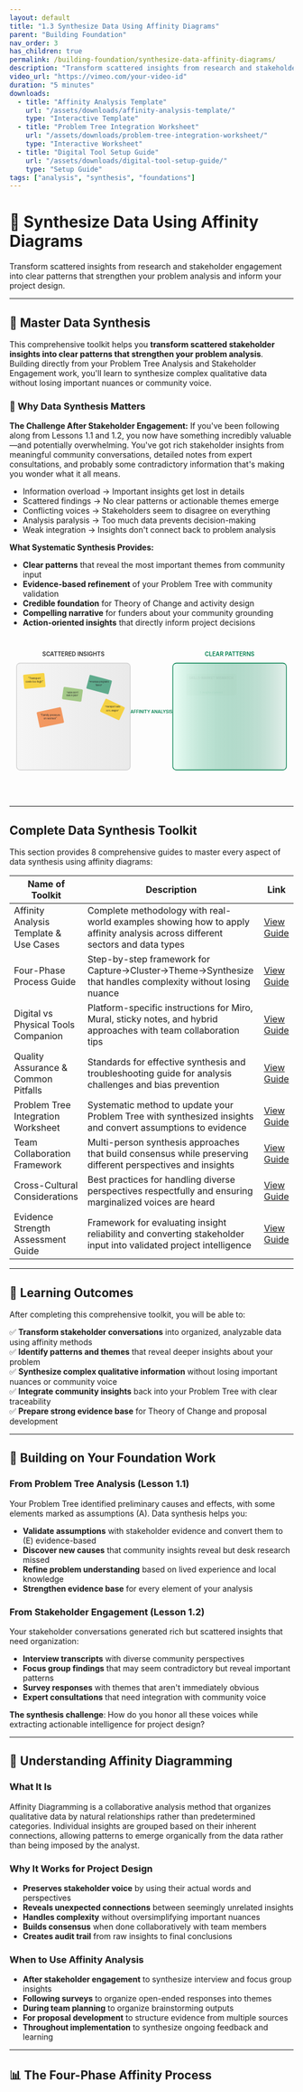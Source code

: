 ```yaml
---
layout: default
title: "1.3 Synthesize Data Using Affinity Diagrams"
parent: "Building Foundation"
nav_order: 3
has_children: true
permalink: /building-foundation/synthesize-data-affinity-diagrams/
description: "Transform scattered insights from research and stakeholder engagement into clear, actionable categories for project design"
video_url: "https://vimeo.com/your-video-id"
duration: "5 minutes"
downloads:
  - title: "Affinity Analysis Template"
    url: "/assets/downloads/affinity-analysis-template/"
    type: "Interactive Template"
  - title: "Problem Tree Integration Worksheet"
    url: "/assets/downloads/problem-tree-integration-worksheet/"
    type: "Interactive Worksheet"
  - title: "Digital Tool Setup Guide"
    url: "/assets/downloads/digital-tool-setup-guide/"
    type: "Setup Guide"
tags: ["analysis", "synthesis", "foundations"]
---
```


# 🧩 Synthesize Data Using Affinity Diagrams

Transform scattered insights from research and stakeholder engagement into clear patterns that strengthen your problem analysis and inform your project design.

---

## 🎯 Master Data Synthesis

This comprehensive toolkit helps you **transform scattered stakeholder insights into clear patterns that strengthen your problem analysis**. Building directly from your Problem Tree Analysis and Stakeholder Engagement work, you'll learn to synthesize complex qualitative data without losing important nuances or community voice.

### 🌟 Why Data Synthesis Matters

**The Challenge After Stakeholder Engagement:**
If you've been following along from Lessons 1.1 and 1.2, you now have something incredibly valuable—and potentially overwhelming. You've got rich stakeholder insights from meaningful community conversations, detailed notes from expert consultations, and probably some contradictory information that's making you wonder what it all means.

- Information overload → Important insights get lost in details
- Scattered findings → No clear patterns or actionable themes emerge
- Conflicting voices → Stakeholders seem to disagree on everything
- Analysis paralysis → Too much data prevents decision-making
- Weak integration → Insights don't connect back to problem analysis

**What Systematic Synthesis Provides:**

- **Clear patterns** that reveal the most important themes from community input
- **Evidence-based refinement** of your Problem Tree with community validation
- **Credible foundation** for Theory of Change and activity design
- **Compelling narrative** for funders about your community grounding
- **Action-oriented insights** that directly inform project decisions

<div style="max-width: 100%; margin: 2rem auto;">
<svg viewBox="0 0 800 400" xmlns="http://www.w3.org/2000/svg" style="width: 100%; height: auto;">
  <defs>
    <linearGradient id="scatteredGrad" x1="0%" y1="0%" x2="100%" y2="0%">
      <stop offset="0%" style="stop-color:#f6f6f6;stop-opacity:1" />
      <stop offset="100%" style="stop-color:#e5e5e5;stop-opacity:0.8" />
    </linearGradient>
    <linearGradient id="organizedGrad" x1="0%" y1="0%" x2="100%" y2="0%">
      <stop offset="0%" style="stop-color:#ecfff7;stop-opacity:1" />
      <stop offset="100%" style="stop-color:#007f4e;stop-opacity:0.1" />
    </linearGradient>
    <filter id="glow">
      <feGaussianBlur stdDeviation="2" result="coloredBlur"/>
      <feMerge> 
        <feMergeNode in="coloredBlur"/>
        <feMergeNode in="SourceGraphic"/>
      </feMerge>
    </filter>
  </defs>
  
  <style>
    @keyframes fadeInLeft {
      from { opacity: 0; transform: translateX(-20px); }
      to { opacity: 1; transform: translateX(0); }
    }
    @keyframes fadeInRight {
      from { opacity: 0; transform: translateX(20px); }
      to { opacity: 1; transform: translateX(0); }
    }
    @keyframes scatterFloat {
      0%, 100% { transform: translateY(0) rotate(0deg); }
      50% { transform: translateY(-5px) rotate(2deg); }
    }
    @keyframes pulseArrow {
      0%, 100% { opacity: 0.8; }
      50% { opacity: 1; }
    }
    .scattered-note {
      animation: scatterFloat 3s ease-in-out infinite;
      animation-delay: calc(var(--i) * 0.2s);
    }
    .organized-cluster {
      animation: fadeInRight 1s ease-out forwards;
      animation-delay: calc(var(--j) * 0.3s);
      opacity: 0;
    }
    .transform-arrow {
      animation: pulseArrow 2s ease-in-out infinite;
    }
  </style>
  
  <!-- Scattered Side -->
  <rect x="20" y="50" width="320" height="300" rx="10" fill="url(#scatteredGrad)" stroke="#d1d1d1" stroke-width="2"/>
  <text x="180" y="30" text-anchor="middle" font-family="Inter, system-ui, sans-serif" font-size="16" font-weight="600" fill="#2a2a2a">SCATTERED INSIGHTS</text>
  
  <!-- Random scattered sticky notes with float animation -->
  <g class="scattered-note" style="--i: 0;">
    <rect x="40" y="80" width="60" height="40" rx="3" fill="#f8cc1b" opacity="0.8" transform="rotate(-5 70 100)"/>
    <text x="70" y="95" text-anchor="middle" font-family="Inter, system-ui, sans-serif" font-size="7" fill="#2a2a2a">"Transport</text>
    <text x="70" y="105" text-anchor="middle" font-family="Inter, system-ui, sans-serif" font-size="7" fill="#2a2a2a">costs too high"</text>
  </g>
  
  <g class="scattered-note" style="--i: 1;">
    <rect x="150" y="120" width="55" height="35" rx="3" fill="#72b043" opacity="0.6" transform="rotate(8 177 137)"/>
    <text x="177" y="135" text-anchor="middle" font-family="Inter, system-ui, sans-serif" font-size="6" fill="#2a2a2a">"Skills don't</text>
    <text x="177" y="143" text-anchor="middle" font-family="Inter, system-ui, sans-serif" font-size="6" fill="#2a2a2a">match jobs"</text>
  </g>
  
  <g class="scattered-note" style="--i: 2;">
    <rect x="80" y="180" width="70" height="45" rx="3" fill="#f37324" opacity="0.7" transform="rotate(-12 115 202)"/>
    <text x="115" y="198" text-anchor="middle" font-family="Inter, system-ui, sans-serif" font-size="7" fill="#2a2a2a">"Family pressure</text>
    <text x="115" y="208" text-anchor="middle" font-family="Inter, system-ui, sans-serif" font-size="7" fill="#2a2a2a">on women"</text>
  </g>
  
  <g class="scattered-note" style="--i: 3;">
    <rect x="220" y="90" width="65" height="40" rx="3" fill="#007f4e" opacity="0.6" transform="rotate(15 252 110)"/>
    <text x="252" y="105" text-anchor="middle" font-family="Inter, system-ui, sans-serif" font-size="6" fill="#2a2a2a">"Previous programs</text>
    <text x="252" y="115" text-anchor="middle" font-family="Inter, system-ui, sans-serif" font-size="6" fill="#2a2a2a">failed"</text>
  </g>
  
  <g class="scattered-note" style="--i: 4;">
    <rect x="260" y="160" width="60" height="40" rx="3" fill="#f8cc1b" opacity="0.8" transform="rotate(25 290 180)"/>
    <text x="290" y="175" text-anchor="middle" font-family="Inter, system-ui, sans-serif" font-size="6" fill="#2a2a2a">"Transport eats</text>
    <text x="290" y="185" text-anchor="middle" font-family="Inter, system-ui, sans-serif" font-size="6" fill="#2a2a2a">30% wages"</text>
  </g>
  
  <!-- Transformation Arrow -->
  <path d="M360 200 L440 200" stroke="#007f4e" stroke-width="4" fill="none" marker-end="url(#arrowhead)" filter="url(#glow)" class="transform-arrow"/>
  <text x="400" y="190" text-anchor="middle" font-family="Inter, system-ui, sans-serif" font-size="12" font-weight="600" fill="#007f4e">AFFINITY ANALYSIS</text>
  
  <!-- Organized Side -->
  <rect x="460" y="50" width="320" height="300" rx="10" fill="url(#organizedGrad)" stroke="#007f4e" stroke-width="2"/>
  <text x="620" y="30" text-anchor="middle" font-family="Inter, system-ui, sans-serif" font-size="16" font-weight="600" fill="#007f4e">CLEAR PATTERNS</text>
  
  <!-- Organized clusters with staggered fade-in -->
  <g class="organized-cluster" style="--j: 0;">
    <rect x="480" y="80" width="140" height="60" rx="5" fill="#72b043" opacity="0.2" stroke="#72b043" stroke-width="1"/>
    <text x="550" y="95" text-anchor="middle" font-family="Inter, system-ui, sans-serif" font-size="9" font-weight="600" fill="#2a2a2a">SKILLS-MARKET MISMATCH</text>
    <text x="550" y="135" text-anchor="middle" font-family="Inter, system-ui, sans-serif" font-size="7" font-style="italic" fill="#007f4e">5 insights clustered</text>
  </g>
  
  <g class="organized-cluster" style="--j: 1;">
    <rect x="640" y="80" width="120" height="60" rx="5" fill="#f8cc1b" opacity="0.2" stroke="#f8cc1b" stroke-width="1"/>
    <text x="700" y="95" text-anchor="middle" font-family="Inter, system-ui, sans-serif" font-size="9" font-weight="600" fill="#2a2a2a">TRANSPORT BARRIERS</text>
    <text x="700" y="135" text-anchor="middle" font-family="Inter, system-ui, sans-serif" font-size="7" font-style="italic" fill="#007f4e">4 insights clustered</text>
  </g>
  
  <g class="organized-cluster" style="--j: 2;">
    <rect x="480" y="160" width="140" height="60" rx="5" fill="#f37324" opacity="0.2" stroke="#f37324" stroke-width="1"/>
    <text x="550" y="175" text-anchor="middle" font-family="Inter, system-ui, sans-serif" font-size="9" font-weight="600" fill="#2a2a2a">CULTURAL BARRIERS</text>
    <text x="550" y="215" text-anchor="middle" font-family="Inter, system-ui, sans-serif" font-size="7" font-style="italic" fill="#007f4e">4 insights clustered</text>
  </g>
  
  <g class="organized-cluster" style="--j: 3;">
    <rect x="640" y="160" width="120" height="60" rx="5" fill="#007f4e" opacity="0.2" stroke="#007f4e" stroke-width="1"/>
    <text x="700" y="175" text-anchor="middle" font-family="Inter, system-ui, sans-serif" font-size="9" font-weight="600" fill="#2a2a2a">PROGRAM FAILURES</text>
    <text x="700" y="215" text-anchor="middle" font-family="Inter, system-ui, sans-serif" font-size="7" font-style="italic" fill="#007f4e">4 insights clustered</text>
  </g>
  
  <!-- Key insights box -->
  <g class="organized-cluster" style="--j: 4;">
    <rect x="480" y="240" width="280" height="80" rx="5" fill="white" stroke="#007f4e" stroke-width="1"/>
    <text x="620" y="255" text-anchor="middle" font-family="Inter, system-ui, sans-serif" font-size="11" font-weight="600" fill="#2a2a2a">KEY PATTERNS REVEALED:</text>
    <text x="485" y="275" font-family="Inter, system-ui, sans-serif" font-size="8" fill="#2a2a2a">• Skills training exists but disconnected from real employer needs</text>
    <text x="485" y="288" font-family="Inter, system-ui, sans-serif" font-size="8" fill="#2a2a2a">• Transport costs create major barrier (30% of potential wages)</text>
    <text x="485" y="301" font-family="Inter, system-ui, sans-serif" font-size="8" fill="#2a2a2a">• Gender and cultural norms limit mobility for opportunities</text>
    <text x="485" y="314" font-family="Inter, system-ui, sans-serif" font-size="8" fill="#2a2a2a">• Previous program failures create stakeholder skepticism</text>
  </g>
  
  <!-- Arrow marker -->
  <defs>
    <marker id="arrowhead" markerWidth="10" markerHeight="7" refX="9" refY="3.5" orient="auto">
      <polygon points="0 0, 10 3.5, 0 7" fill="#007f4e" />
    </marker>
  </defs>
</svg>
</div>

---

## Complete Data Synthesis Toolkit

This section provides 8 comprehensive guides to master every aspect of data synthesis using affinity diagrams:

| Name of Toolkit                        | Description                                                                                                                  | Link                                    |
| -------------------------------------- | ---------------------------------------------------------------------------------------------------------------------------- | --------------------------------------- |
| Affinity Analysis Template & Use Cases | Complete methodology with real-world examples showing how to apply affinity analysis across different sectors and data types | [View Guide](template-use-cases/)       |
| Four-Phase Process Guide               | Step-by-step framework for Capture→Cluster→Theme→Synthesize that handles complexity without losing nuance                    | [View Guide](four-phase-process/)       |
| Digital vs Physical Tools Companion    | Platform-specific instructions for Miro, Mural, sticky notes, and hybrid approaches with team collaboration tips             | [View Guide](digital-tools-companion/)  |
| Quality Assurance & Common Pitfalls    | Standards for effective synthesis and troubleshooting guide for analysis challenges and bias prevention                      | [View Guide](quality-assurance/)        |
| Problem Tree Integration Worksheet     | Systematic method to update your Problem Tree with synthesized insights and convert assumptions to evidence                  | [View Guide](problem-tree-integration/) |
| Team Collaboration Framework           | Multi-person synthesis approaches that build consensus while preserving different perspectives and insights                  | [View Guide](team-collaboration/)       |
| Cross-Cultural Considerations          | Best practices for handling diverse perspectives respectfully and ensuring marginalized voices are heard                     | [View Guide](cultural-considerations/)  |
| Evidence Strength Assessment Guide     | Framework for evaluating insight reliability and converting stakeholder input into validated project intelligence            | [View Guide](evidence-assessment/)      |

---

## 🎯 Learning Outcomes

After completing this comprehensive toolkit, you will be able to:

✅ **Transform stakeholder conversations** into organized, analyzable data using affinity methods  
✅ **Identify patterns and themes** that reveal deeper insights about your problem  
✅ **Synthesize complex qualitative information** without losing important nuances or community voice  
✅ **Integrate community insights** back into your Problem Tree with clear traceability  
✅ **Prepare strong evidence base** for Theory of Change and proposal development

---

## 🔗 Building on Your Foundation Work

### From Problem Tree Analysis (Lesson 1.1)

Your Problem Tree identified preliminary causes and effects, with some elements marked as assumptions (A). Data synthesis helps you:

- **Validate assumptions** with stakeholder evidence and convert them to (E) evidence-based
- **Discover new causes** that community insights reveal but desk research missed
- **Refine problem understanding** based on lived experience and local knowledge
- **Strengthen evidence base** for every element of your analysis

### From Stakeholder Engagement (Lesson 1.2)

Your stakeholder conversations generated rich but scattered insights that need organization:

- **Interview transcripts** with diverse community perspectives
- **Focus group findings** that may seem contradictory but reveal important patterns
- **Survey responses** with themes that aren't immediately obvious
- **Expert consultations** that need integration with community voice

**The synthesis challenge**: How do you honor all these voices while extracting actionable intelligence for project design?

---

## 🌱 Understanding Affinity Diagramming

### What It Is

Affinity Diagramming is a collaborative analysis method that organizes qualitative data by natural relationships rather than predetermined categories. Individual insights are grouped based on their inherent connections, allowing patterns to emerge organically from the data rather than being imposed by the analyst.

### Why It Works for Project Design

- **Preserves stakeholder voice** by using their actual words and perspectives
- **Reveals unexpected connections** between seemingly unrelated insights
- **Handles complexity** without oversimplifying important nuances
- **Builds consensus** when done collaboratively with team members
- **Creates audit trail** from raw insights to final conclusions

### When to Use Affinity Analysis

- **After stakeholder engagement** to synthesize interview and focus group insights
- **Following surveys** to organize open-ended responses into themes
- **During team planning** to organize brainstorming outputs
- **For proposal development** to structure evidence from multiple sources
- **Throughout implementation** to synthesize ongoing feedback and learning

---

## 📊 The Four-Phase Affinity Process

<div style="max-width: 100%; margin: 2rem auto;">
<svg viewBox="0 0 800 600" xmlns="http://www.w3.org/2000/svg" style="width: 100%; height: auto;">
  <defs>
    <linearGradient id="phase1Grad" x1="0%" y1="0%" x2="100%" y2="100%">
      <stop offset="0%" style="stop-color:#f8cc1b;stop-opacity:0.3" />
      <stop offset="100%" style="stop-color:#f8cc1b;stop-opacity:0.1" />
    </linearGradient>
    <linearGradient id="phase2Grad" x1="0%" y1="0%" x2="100%" y2="100%">
      <stop offset="0%" style="stop-color:#f37324;stop-opacity:0.3" />
      <stop offset="100%" style="stop-color:#f37324;stop-opacity:0.1" />
    </linearGradient>
    <linearGradient id="phase3Grad" x1="0%" y1="0%" x2="100%" y2="100%">
      <stop offset="0%" style="stop-color:#72b043;stop-opacity:0.3" />
      <stop offset="100%" style="stop-color:#72b043;stop-opacity:0.1" />
    </linearGradient>
    <linearGradient id="phase4Grad" x1="0%" y1="0%" x2="100%" y2="100%">
      <stop offset="0%" style="stop-color:#007f4e;stop-opacity:0.3" />
      <stop offset="100%" style="stop-color:#007f4e;stop-opacity:0.1" />
    </linearGradient>
  </defs>
  
  <style>
    @keyframes phaseAppear {
      from { opacity: 0; transform: translateY(20px); }
      to { opacity: 1; transform: translateY(0); }
    }
    @keyframes arrowPulse {
      0%, 100% { opacity: 0.6; }
      50% { opacity: 1; }
    }
    @keyframes cardFloat {
      0%, 100% { transform: translateY(0); }
      50% { transform: translateY(-3px); }
    }
    .phase-box {
      animation: phaseAppear 0.8s ease-out forwards;
      animation-delay: calc(var(--phase) * 0.3s);
      opacity: 0;
    }
    .process-arrow {
      animation: arrowPulse 2s ease-in-out infinite;
      animation-delay: calc(var(--arrow) * 0.5s);
    }
    .sample-card {
      animation: cardFloat 2s ease-in-out infinite;
      animation-delay: calc(var(--card) * 0.2s);
    }
  </style>
  
  <!-- Title -->
  <text x="400" y="30" text-anchor="middle" font-family="Inter, system-ui, sans-serif" font-size="22" font-weight="700" fill="#2a2a2a">Four-Phase Affinity Process</text>
  
  <!-- Phase 1: Capture -->
  <g class="phase-box" style="--phase: 0;">
    <rect x="50" y="60" width="320" height="120" rx="10" fill="url(#phase1Grad)" stroke="#f8cc1b" stroke-width="2"/>
    <text x="210" y="85" text-anchor="middle" font-family="Inter, system-ui, sans-serif" font-size="18" font-weight="700" fill="#2a2a2a">PHASE 1: CAPTURE</text>
    <text x="210" y="105" text-anchor="middle" font-family="Inter, system-ui, sans-serif" font-size="12" fill="#2a2a2a">Extract every important insight onto individual cards</text>
    
    <!-- Sample extraction -->
    <text x="70" y="125" font-family="Inter, system-ui, sans-serif" font-size="10" fill="#2a2a2a">From stakeholder notes:</text>
    <rect x="70" y="135" width="80" height="30" rx="3" fill="white" stroke="#2a2a2a" stroke-width="0.5" class="sample-card" style="--card: 0;"/>
    <text x="110" y="148" text-anchor="middle" font-family="Inter, system-ui, sans-serif" font-size="7" fill="#2a2a2a">"Transport costs eat</text>
    <text x="110" y="158" text-anchor="middle" font-family="Inter, system-ui, sans-serif" font-size="7" fill="#2a2a2a">30% of wages"</text>
    
    <rect x="170" y="135" width="80" height="30" rx="3" fill="white" stroke="#2a2a2a" stroke-width="0.5" class="sample-card" style="--card: 1;"/>
    <text x="210" y="148" text-anchor="middle" font-family="Inter, system-ui, sans-serif" font-size="7" fill="#2a2a2a">"Skills don't match</text>
    <text x="210" y="158" text-anchor="middle" font-family="Inter, system-ui, sans-serif" font-size="7" fill="#2a2a2a">employer needs"</text>
    
    <rect x="270" y="135" width="80" height="30" rx="3" fill="white" stroke="#2a2a2a" stroke-width="0.5" class="sample-card" style="--card: 2;"/>
    <text x="310" y="148" text-anchor="middle" font-family="Inter, system-ui, sans-serif" font-size="7" fill="#2a2a2a">"Family pressure</text>
    <text x="310" y="158" text-anchor="middle" font-family="Inter, system-ui, sans-serif" font-size="7" fill="#2a2a2a">on women"</text>
  </g>
  
  <!-- Arrow to Phase 2 -->
  <path d="M380 120 L420 120" stroke="#f37324" stroke-width="3" fill="none" marker-end="url(#arrow1)" class="process-arrow" style="--arrow: 0;"/>
  
  <!-- Phase 2: Cluster -->
  <g class="phase-box" style="--phase: 1;">
    <rect x="430" y="60" width="320" height="120" rx="10" fill="url(#phase2Grad)" stroke="#f37324" stroke-width="2"/>
    <text x="590" y="85" text-anchor="middle" font-family="Inter, system-ui, sans-serif" font-size="18" font-weight="700" fill="#2a2a2a">PHASE 2: CLUSTER</text>
    <text x="590" y="105" text-anchor="middle" font-family="Inter, system-ui, sans-serif" font-size="12" fill="#2a2a2a">Group cards that seem naturally related</text>
    
    <!-- Sample clustering -->
    <ellipse cx="480" cy="145" rx="45" ry="25" fill="#f37324" opacity="0.2" stroke="#f37324" stroke-width="1"/>
    <rect x="450" y="135" width="25" height="15" rx="2" fill="white" stroke="#2a2a2a" stroke-width="0.5"/>
    <rect x="480" y="135" width="25" height="15" rx="2" fill="white" stroke="#2a2a2a" stroke-width="0.5"/>
    <rect x="465" y="150" width="25" height="15" rx="2" fill="white" stroke="#2a2a2a" stroke-width="0.5"/>
    
    <ellipse cx="590" cy="145" rx="50" ry="25" fill="#f37324" opacity="0.2" stroke="#f37324" stroke-width="1"/>
    <rect x="560" y="135" width="25" height="15" rx="2" fill="white" stroke="#2a2a2a" stroke-width="0.5"/>
    <rect x="590" y="135" width="25" height="15" rx="2" fill="white" stroke="#2a2a2a" stroke-width="0.5"/>
    <rect x="575" y="150" width="25" height="15" rx="2" fill="white" stroke="#2a2a2a" stroke-width="0.5"/>
    <rect x="605" y="150" width="25" height="15" rx="2" fill="white" stroke="#2a2a2a" stroke-width="0.5"/>
    
    <ellipse cx="700" cy="145" rx="40" ry="20" fill="#f37324" opacity="0.2" stroke="#f37324" stroke-width="1"/>
    <rect x="680" y="135" width="20" height="15" rx="2" fill="white" stroke="#2a2a2a" stroke-width="0.5"/>
    <rect x="705" y="135" width="20" height="15" rx="2" fill="white" stroke="#2a2a2a" stroke-width="0.5"/>
    <rect x="690" y="150" width="20" height="15" rx="2" fill="white" stroke="#2a2a2a" stroke-width="0.5"/>
  </g>
  
  <!-- Arrow to Phase 3 -->
  <path d="M590 190 L590 230" stroke="#72b043" stroke-width="3" fill="none" marker-end="url(#arrow2)" class="process-arrow" style="--arrow: 1;"/>
  
  <!-- Phase 3: Theme -->
  <g class="phase-box" style="--phase: 2;">
    <rect x="430" y="240" width="320" height="120" rx="10" fill="url(#phase3Grad)" stroke="#72b043" stroke-width="2"/>
    <text x="590" y="265" text-anchor="middle" font-family="Inter, system-ui, sans-serif" font-size="18" font-weight="700" fill="#2a2a2a">PHASE 3: THEME</text>
    <text x="590" y="285" text-anchor="middle" font-family="Inter, system-ui, sans-serif" font-size="12" fill="#2a2a2a">Identify common threads and create theme headers</text>
    
    <!-- Theme examples -->
    <rect x="450" y="300" width="120" height="45" rx="5" fill="#72b043" opacity="0.3" stroke="#72b043" stroke-width="1"/>
    <text x="510" y="315" text-anchor="middle" font-family="Inter, system-ui, sans-serif" font-size="9" font-weight="600" fill="#2a2a2a">TRANSPORT BARRIERS</text>
    <text x="510" y="328" text-anchor="middle" font-family="Inter, system-ui, sans-serif" font-size="7" fill="#2a2a2a">Cost and access issues</text>
    <text x="510" y="338" text-anchor="middle" font-family="Inter, system-ui, sans-serif" font-size="7" fill="#2a2a2a">limit opportunities</text>
    
    <rect x="580" y="300" width="120" height="45" rx="5" fill="#72b043" opacity="0.3" stroke="#72b043" stroke-width="1"/>
    <text x="640" y="315" text-anchor="middle" font-family="Inter, system-ui, sans-serif" font-size="9" font-weight="600" fill="#2a2a2a">SKILLS MISMATCH</text>
    <text x="640" y="328" text-anchor="middle" font-family="Inter, system-ui, sans-serif" font-size="7" fill="#2a2a2a">Training disconnected</text>
    <text x="640" y="338" text-anchor="middle" font-family="Inter, system-ui, sans-serif" font-size="7" fill="#2a2a2a">from employer needs</text>
  </g>
  
  <!-- Arrow to Phase 4 -->
  <path d="M420 320 L380 320" stroke="#007f4e" stroke-width="3" fill="none" marker-end="url(#arrow3)" class="process-arrow" style="--arrow: 2;"/>
  
  <!-- Phase 4: Synthesize -->
  <g class="phase-box" style="--phase: 3;">
    <rect x="50" y="240" width="320" height="120" rx="10" fill="url(#phase4Grad)" stroke="#007f4e" stroke-width="2"/>
    <text x="210" y="265" text-anchor="middle" font-family="Inter, system-ui, sans-serif" font-size="18" font-weight="700" fill="#2a2a2a">PHASE 4: SYNTHESIZE</text>
    <text x="210" y="285" text-anchor="middle" font-family="Inter, system-ui, sans-serif" font-size="12" fill="#2a2a2a">Analyze patterns across themes for strategic insights</text>
    
    <!-- Synthesis insights -->
    <rect x="60" y="300" width="280" height="50" rx="5" fill="white" stroke="#007f4e" stroke-width="1"/>
    <text x="200" y="315" text-anchor="middle" font-family="Inter, system-ui, sans-serif" font-size="10" font-weight="600" fill="#2a2a2a">KEY PATTERNS:</text>
    <text x="70" y="330" font-family="Inter, system-ui, sans-serif" font-size="8" fill="#2a2a2a">• Multiple themes reinforce each other (transport + skills + gender)</text>
    <text x="70" y="342" font-family="Inter, system-ui, sans-serif" font-size="8" fill="#2a2a2a">• Previous program failures create additional barriers to trust</text>
  </g>
  
  <!-- Process Flow Indicators -->
  <text x="50" y="400" font-family="Inter, system-ui, sans-serif" font-size="14" font-weight="600" fill="#2a2a2a">Process Flow:</text>
  <text x="50" y="420" font-family="Inter, system-ui, sans-serif" font-size="10" fill="#2a2a2a">1. Individual insights → 2. Natural groupings → 3. Theme identification → 4. Strategic analysis</text>
  
  <!-- Expected Outputs -->
  <g class="phase-box" style="--phase: 4;">
    <rect x="50" y="440" width="700" height="120" rx="10" fill="#f6f6f6" stroke="#2a2a2a" stroke-width="1"/>
    <text x="400" y="465" text-anchor="middle" font-family="Inter, system-ui, sans-serif" font-size="16" font-weight="600" fill="#2a2a2a">Expected Outputs by Phase</text>
    
    <text x="70" y="485" font-family="Inter, system-ui, sans-serif" font-size="11" font-weight="600" fill="#f8cc1b">CAPTURE:</text>
    <text x="130" y="485" font-family="Inter, system-ui, sans-serif" font-size="10" fill="#2a2a2a">30-80 individual insight cards</text>
    
    <text x="370" y="485" font-family="Inter, system-ui, sans-serif" font-size="11" font-weight="600" fill="#f37324">CLUSTER:</text>
    <text x="425" y="485" font-family="Inter, system-ui, sans-serif" font-size="10" fill="#2a2a2a">5-12 natural groupings</text>
    
    <text x="70" y="505" font-family="Inter, system-ui, sans-serif" font-size="11" font-weight="600" fill="#72b043">THEME:</text>
    <text x="120" y="505" font-family="Inter, system-ui, sans-serif" font-size="10" fill="#2a2a2a">5-12 clear themes with descriptions</text>
    
    <text x="370" y="505" font-family="Inter, system-ui, sans-serif" font-size="11" font-weight="600" fill="#007f4e">SYNTHESIZE:</text>
    <text x="450" y="505" font-family="Inter, system-ui, sans-serif" font-size="10" fill="#2a2a2a">Strategic insights and implications</text>
    
    <text x="70" y="530" font-family="Inter, system-ui, sans-serif" font-size="10" font-weight="600" fill="#2a2a2a">Time Investment:</text>
    <text x="70" y="545" font-family="Inter, system-ui, sans-serif" font-size="9" fill="#2a2a2a">Capture (45-60 min) • Cluster (30-45 min) • Theme (30-40 min) • Synthesize (20-30 min)</text>
  </g>
  
  <!-- Arrow markers -->
  <defs>
    <marker id="arrow1" markerWidth="8" markerHeight="6" refX="7" refY="3" orient="auto">
      <polygon points="0 0, 8 3, 0 6" fill="#f37324" />
    </marker>
    <marker id="arrow2" markerWidth="8" markerHeight="6" refX="4" refY="6" orient="auto">
      <polygon points="0 0, 8 0, 4 6" fill="#72b043" />
    </marker>
    <marker id="arrow3" markerWidth="8" markerHeight="6" refX="1" refY="3" orient="auto">
      <polygon points="8 0, 0 3, 8 6" fill="#007f4e" />
    </marker>
  </defs>
</svg>
</div>

### Phase 1: CAPTURE (Individual Insights)

**Objective:** Extract every important insight from stakeholder conversations onto individual cards without interpretation or synthesis.

**Process:**

1. **Review all stakeholder documentation** from Lesson 1.2 systematically
2. **Extract discrete insights** - one insight per card/sticky note
3. **Use stakeholder language** when possible rather than your interpretation
4. **Include context markers** - which stakeholder, what conversation, what question
5. **Maintain insight integrity** - don't combine or summarize multiple points

**Quality Standards:**

- ✅ Each card contains one distinct insight or observation
- ✅ Insights are specific and actionable, not vague generalizations
- ✅ Source attribution is clear for traceability
- ✅ Stakeholder language and perspective is preserved
- ✅ Both supportive and challenging insights are included

### Phase 2: CLUSTER (Natural Groupings)

**Objective:** Group related insights based on natural affinities without forcing predetermined categories.

**Process:**

1. **Spread all cards** where you can see them clearly
2. **Look for natural relationships** - insights that feel related or connected
3. **Trust your instincts** about what belongs together
4. **Start with obvious clusters** then identify subtler connections
5. **Allow for outliers** - some insights may not cluster with others
6. **Iterate and refine** cluster boundaries as patterns become clearer

**Clustering Guidelines:**

- **Size flexibility**: Clusters can be 2-15 cards depending on content
- **Overlap acceptance**: Some insights might relate to multiple themes
- **Outlier respect**: Singleton insights may be important even if they don't cluster
- **Natural emergence**: Let groupings emerge from data rather than forcing categories

### Phase 3: THEME (Pattern Identification)

**Objective:** Identify the common thread or underlying pattern that unites each cluster.

**Process:**

1. **Examine each cluster** individually and thoroughly
2. **Ask "What's the common thread?"** across all insights in the cluster
3. **Create descriptive theme headers** that capture the essence
4. **Test theme accuracy** - does it represent all insights in the cluster?
5. **Refine cluster boundaries** if theme analysis reveals better groupings
6. **Document theme descriptions** with supporting evidence

**Theme Quality Indicators:**

- ✅ **Descriptive accuracy**: Theme represents all insights in the cluster
- ✅ **Actionable specificity**: Theme is specific enough to suggest interventions
- ✅ **Evidence grounding**: Theme is supported by multiple stakeholder perspectives
- ✅ **Clear differentiation**: Themes are distinct from each other
- ✅ **Community voice**: Theme reflects stakeholder language and priorities

### Phase 4: SYNTHESIZE (Pattern Analysis)

**Objective:** Step back and analyze patterns across themes to extract strategic insights for project design.

**Process:**

1. **Map theme relationships** - how do themes connect or reinforce each other?
2. **Identify priority themes** based on frequency, intensity, and stakeholder emphasis
3. **Look for surprises** - themes that challenge your original assumptions
4. **Note contradictions** - where stakeholders had different perspectives
5. **Extract implications** - what do these themes mean for your project design?
6. **Prepare integration** - how will these insights update your Problem Tree?

---

## 🌳 Integrating Insights into Your Problem Tree

<div style="max-width: 100%; margin: 2rem auto;">
<svg viewBox="0 0 800 500" xmlns="http://www.w3.org/2000/svg" style="width: 100%; height: auto;">
  <defs>
    <linearGradient id="themeGrad" x1="0%" y1="0%" x2="100%" y2="0%">
      <stop offset="0%" style="stop-color:#007f4e;stop-opacity:0.2" />
      <stop offset="100%" style="stop-color:#72b043;stop-opacity:0.1" />
    </linearGradient>
    <linearGradient id="treeGrad" x1="0%" y1="0%" x2="100%" y2="0%">
      <stop offset="0%" style="stop-color:#f37324;stop-opacity:0.2" />
      <stop offset="100%" style="stop-color:#e12729;stop-opacity:0.1" />
    </linearGradient>
    <filter id="integrationGlow">
      <feGaussianBlur stdDeviation="2" result="coloredBlur"/>
      <feMerge> 
        <feMergeNode in="coloredBlur"/>
        <feMergeNode in="SourceGraphic"/>
      </feMerge>
    </filter>
  </defs>
  
  <style>
    @keyframes slideInLeft {
      from { opacity: 0; transform: translateX(-30px); }
      to { opacity: 1; transform: translateX(0); }
    }
    @keyframes slideInRight {
      from { opacity: 0; transform: translateX(30px); }
      to { opacity: 1; transform: translateX(0); }
    }
    @keyframes arrowFlow {
      0%, 100% { stroke-dashoffset: 0; }
      50% { stroke-dashoffset: 10; }
    }
    .theme-box {
      animation: slideInLeft 1s ease-out forwards;
      animation-delay: calc(var(--theme) * 0.2s);
      opacity: 0;
    }
    .tree-element {
      animation: slideInRight 1s ease-out forwards;
      animation-delay: calc(var(--element) * 0.3s);
      opacity: 0;
    }
    .integration-arrow {
      stroke-dasharray: 5,5;
      animation: arrowFlow 2s linear infinite;
    }
  </style>
  
  <!-- Title -->
  <text x="400" y="25" text-anchor="middle" font-family="Inter, system-ui, sans-serif" font-size="20" font-weight="700" fill="#2a2a2a">Affinity Themes → Problem Tree Integration</text>
  
  <!-- Affinity Themes Side -->
  <rect x="30" y="50" width="320" height="400" rx="10" fill="url(#themeGrad)" stroke="#007f4e" stroke-width="2"/>
  <text x="190" y="75" text-anchor="middle" font-family="Inter, system-ui, sans-serif" font-size="16" font-weight="600" fill="#007f4e">AFFINITY THEMES</text>
  <text x="190" y="90" text-anchor="middle" font-family="Inter, system-ui, sans-serif" font-size="10" fill="#2a2a2a">From stakeholder synthesis</text>
  
  <!-- Theme boxes with animation -->
  <g class="theme-box" style="--theme: 0;">
    <rect x="50" y="110" width="280" height="60" rx="5" fill="#72b043" opacity="0.3" stroke="#72b043" stroke-width="1"/>
    <text x="190" y="125" text-anchor="middle" font-family="Inter, system-ui, sans-serif" font-size="11" font-weight="600" fill="#2a2a2a">SKILLS-MARKET DISCONNECT</text>
    <text x="60" y="140" font-family="Inter, system-ui, sans-serif" font-size="8" fill="#2a2a2a">• Training programs teach outdated techniques</text>
    <text x="60" y="152" font-family="Inter, system-ui, sans-serif" font-size="8" fill="#2a2a2a">• Employers need soft skills, schools focus on technical</text>
    <text x="60" y="164" font-family="Inter, system-ui, sans-serif" font-size="8" fill="#2a2a2a">• No employer-training provider collaboration</text>
  </g>
  
  <g class="theme-box" style="--theme: 1;">
    <rect x="50" y="180" width="280" height="60" rx="5" fill="#f8cc1b" opacity="0.4" stroke="#f8cc1b" stroke-width="1"/>
    <text x="190" y="195" text-anchor="middle" font-family="Inter, system-ui, sans-serif" font-size="11" font-weight="600" fill="#2a2a2a">TRANSPORT & ACCESS BARRIERS</text>
    <text x="60" y="210" font-family="Inter, system-ui, sans-serif" font-size="8" fill="#2a2a2a">• Transportation costs eat 30% of potential wages</text>
    <text x="60" y="222" font-family="Inter, system-ui, sans-serif" font-size="8" fill="#2a2a2a">• Long distances to job centers</text>
    <text x="60" y="234" font-family="Inter, system-ui, sans-serif" font-size="8" fill="#2a2a2a">• Limited public transport options</text>
  </g>
  
  <g class="theme-box" style="--theme: 2;">
    <rect x="50" y="250" width="280" height="60" rx="5" fill="#f37324" opacity="0.3" stroke="#f37324" stroke-width="1"/>
    <text x="190" y="265" text-anchor="middle" font-family="Inter, system-ui, sans-serif" font-size="11" font-weight="600" fill="#2a2a2a">GENDER & CULTURAL BARRIERS</text>
    <text x="60" y="280" font-family="Inter, system-ui, sans-serif" font-size="8" fill="#2a2a2a">• Family pressure on women not to travel for work</text>
    <text x="60" y="292" font-family="Inter, system-ui, sans-serif" font-size="8" fill="#2a2a2a">• Cultural norms about mobility and independence</text>
    <text x="60" y="304" font-family="Inter, system-ui, sans-serif" font-size="8" fill="#2a2a2a">• Safety concerns for young women</text>
  </g>
  
  <g class="theme-box" style="--theme: 3;">
    <rect x="50" y="320" width="280" height="60" rx="5" fill="#007f4e" opacity="0.3" stroke="#007f4e" stroke-width="1"/>
    <text x="190" y="335" text-anchor="middle" font-family="Inter, system-ui, sans-serif" font-size="11" font-weight="600" fill="#2a2a2a">PROGRAM FAILURE PATTERNS</text>
    <text x="60" y="350" font-family="Inter, system-ui, sans-serif" font-size="8" fill="#2a2a2a">• Previous training programs failed to connect to jobs</text>
    <text x="60" y="362" font-family="Inter, system-ui, sans-serif" font-size="8" fill="#2a2a2a">• Community skepticism about new initiatives</text>
    <text x="60" y="374" font-family="Inter, system-ui, sans-serif" font-size="8" fill="#2a2a2a">• Employers reluctant due to past poor partnerships</text>
  </g>
  
  <!-- Integration Arrows -->
  <path d="M360 150 L420 150" stroke="#007f4e" stroke-width="3" fill="none" marker-end="url(#integArrow)" filter="url(#integrationGlow)" class="integration-arrow"/>
  <path d="M360 210 L420 210" stroke="#f8cc1b" stroke-width="3" fill="none" marker-end="url(#integArrow)" filter="url(#integrationGlow)" class="integration-arrow"/>
  <path d="M360 280 L420 350" stroke="#f37324" stroke-width="3" fill="none" marker-end="url(#integArrow)" filter="url(#integrationGlow)" class="integration-arrow"/>
  <path d="M360 350 L420 380" stroke="#007f4e" stroke-width="3" fill="none" marker-end="url(#integArrow)" filter="url(#integrationGlow)" class="integration-arrow"/>
  
  <!-- Problem Tree Side -->
  <rect x="430" y="50" width="340" height="400" rx="10" fill="url(#treeGrad)" stroke="#e12729" stroke-width="2"/>
  <text x="600" y="75" text-anchor="middle" font-family="Inter, system-ui, sans-serif" font-size="16" font-weight="600" fill="#e12729">UPDATED PROBLEM TREE</text>
  <text x="600" y="90" text-anchor="middle" font-family="Inter, system-ui, sans-serif" font-size="10" fill="#2a2a2a">Community-validated analysis</text>
  
  <!-- Tree elements with animation -->
  <g class="tree-element" style="--element: 0;">
    <rect x="450" y="110" width="300" height="40" rx="5" fill="#72b043" opacity="0.2" stroke="#72b043" stroke-width="1"/>
    <text x="600" y="125" text-anchor="middle" font-family="Inter, system-ui, sans-serif" font-size="10" font-weight="600" fill="#2a2a2a">EFFECTS (Validated by stakeholders)</text>
    <text x="460" y="140" font-family="Inter, system-ui, sans-serif" font-size="8" fill="#007f4e">• Youth outmigration (E) • Income insecurity (E) • Lost economic potential (A→E)</text>
  </g>
  
  <g class="tree-element" style="--element: 1;">
    <rect x="480" y="170" width="240" height="40" rx="8" fill="#e12729" opacity="0.8"/>
    <text x="600" y="185" text-anchor="middle" font-family="Inter, system-ui, sans-serif" font-size="10" font-weight="700" fill="white">CORE PROBLEM (Refined)</text>
    <text x="600" y="200" text-anchor="middle" font-family="Inter, system-ui, sans-serif" font-size="8" fill="white">Young adults have limited access to decent employment</text>
  </g>
  
  <text x="600" y="230" text-anchor="middle" font-family="Inter, system-ui, sans-serif" font-size="10" font-weight="600" fill="#2a2a2a">ROOT CAUSES (Expanded & Validated)</text>
  
  <g class="tree-element" style="--element: 2;">
    <rect x="450" y="245" width="140" height="50" rx="3" fill="#f37324" opacity="0.3" stroke="#f37324" stroke-width="1"/>
    <text x="520" y="260" text-anchor="middle" font-family="Inter, system-ui, sans-serif" font-size="9" font-weight="600" fill="#2a2a2a">Skills training exists but</text>
    <text x="520" y="270" text-anchor="middle" font-family="Inter, system-ui, sans-serif" font-size="9" font-weight="600" fill="#2a2a2a">disconnected from needs (A→E)</text>
    <text x="460" y="285" font-family="Inter, system-ui, sans-serif" font-size="7" fill="#2a2a2a">• Outdated techniques (E)</text>
    <text x="460" y="292" font-family="Inter, system-ui, sans-serif" font-size="7" fill="#2a2a2a">• No employer collaboration (E)</text>
  </g>
  
  <g class="tree-element" style="--element: 3;">
    <rect x="600" y="245" width="140" height="50" rx="3" fill="#f8cc1b" opacity="0.4" stroke="#f8cc1b" stroke-width="1"/>
    <text x="670" y="260" text-anchor="middle" font-family="Inter, system-ui, sans-serif" font-size="9" font-weight="600" fill="#2a2a2a">Geographic & transport</text>
    <text x="670" y="270" text-anchor="middle" font-family="Inter, system-ui, sans-serif" font-size="9" font-weight="600" fill="#2a2a2a">barriers (NEW - E)</text>
    <text x="610" y="285" font-family="Inter, system-ui, sans-serif" font-size="7" fill="#2a2a2a">• 30% wage cost burden (E)</text>
    <text x="610" y="292" font-family="Inter, system-ui, sans-serif" font-size="7" fill="#2a2a2a">• Limited transport options (E)</text>
  </g>
  
  <g class="tree-element" style="--element: 4;">
    <rect x="450" y="305" width="140" height="50" rx="3" fill="#f37324" opacity="0.3" stroke="#f37324" stroke-width="1"/>
    <text x="520" y="320" text-anchor="middle" font-family="Inter, system-ui, sans-serif" font-size="9" font-weight="600" fill="#2a2a2a">Cultural & gender</text>
    <text x="520" y="330" text-anchor="middle" font-family="Inter, system-ui, sans-serif" font-size="9" font-weight="600" fill="#2a2a2a">barriers (NEW - E)</text>
    <text x="460" y="345" font-family="Inter, system-ui, sans-serif" font-size="7" fill="#2a2a2a">• Family mobility restrictions (E)</text>
    <text x="460" y="352" font-family="Inter, system-ui, sans-serif" font-size="7" fill="#2a2a2a">• Safety concerns (E)</text>
  </g>
  
  <g class="tree-element" style="--element: 5;">
    <rect x="600" y="305" width="140" height="50" rx="3" fill="#007f4e" opacity="0.3" stroke="#007f4e" stroke-width="1"/>
    <text x="670" y="320" text-anchor="middle" font-family="Inter, system-ui, sans-serif" font-size="9" font-weight="600" fill="#2a2a2a">Program failure legacy</text>
    <text x="670" y="330" text-anchor="middle" font-family="Inter, system-ui, sans-serif" font-size="9" font-weight="600" fill="#2a2a2a">(NEW - E)</text>
    <text x="610" y="345" font-family="Inter, system-ui, sans-serif" font-size="7" fill="#2a2a2a">• Community skepticism (E)</text>
    <text x="610" y="352" font-family="Inter, system-ui, sans-serif" font-size="7" fill="#2a2a2a">• Employer reluctance (E)</text>
  </g>
  
  <!-- Integration Notes -->
  <g class="tree-element" style="--element: 6;">
    <rect x="450" y="370" width="300" height="60" rx="5" fill="white" stroke="#2a2a2a" stroke-width="1"/>
    <text x="600" y="385" text-anchor="middle" font-family="Inter, system-ui, sans-serif" font-size="10" font-weight="600" fill="#2a2a2a">INTEGRATION OUTCOMES:</text>
    <text x="460" y="400" font-family="Inter, system-ui, sans-serif" font-size="8" fill="#2a2a2a">✓ Assumptions (A) converted to Evidence (E)</text>
    <text x="460" y="410" font-family="Inter, system-ui, sans-serif" font-size="8" fill="#2a2a2a">✓ New root causes added from community insights</text>
    <text x="460" y="420" font-family="Inter, system-ui, sans-serif" font-size="8" fill="#2a2a2a">✓ Problem understanding deepened and community-validated</text>
  </g>
  
  <!-- Arrow marker -->
  <defs>
    <marker id="integArrow" markerWidth="10" markerHeight="7" refX="9" refY="3.5" orient="auto">
      <polygon points="0 0, 10 3.5, 0 7" fill="#007f4e" />
    </marker>
  </defs>
</svg>
</div>

### Systematic Integration Process

Your affinity themes become evidence for updating your Problem Tree. Remember those assumptions marked (A) from Lesson 1.1? Many can now be converted to evidence-based findings.

**Evidence Conversion Examples:**

```
Original Assumption (A): "Young people lack job skills"
↓
Community Evidence (E): "Young people have certificates but lack workplace problem-solving skills employers need"

Original Assumption (A): "Limited access to training"
↓
Refined Evidence (E): "Training exists but is disconnected from market needs and workplace reality"
```

But here's what's even more valuable: you'll discover new causes and effects you hadn't identified in your original desk research. Maybe your affinity process revealed that family dynamics play a bigger role than you expected, or that previous interventions failed for reasons no one documented.

### Integration Quality Standards

**Strong Integration Shows:**

- Clear traceability from stakeholder quotes through themes to Problem Tree updates
- Community priorities reflected in refined problem analysis
- Both confirmatory and challenging insights integrated thoughtfully
- Evidence base significantly stronger than original desk research alone
- Action implications clearer based on community-validated understanding

---

## 🎨 Digital vs Physical Approaches

<div style="max-width: 100%; margin: 2rem auto;">
<svg viewBox="0 0 800 420" xmlns="http://www.w3.org/2000/svg" style="width: 100%; height: auto;">
  <style>
    .title-text { animation: fadeIn 0.6s ease-out; }
    .physical-element { 
      animation: slideInLeft 0.8s ease-out; 
      animation-delay: calc(var(--i) * 0.1s);
      opacity: 0;
      animation-fill-mode: forwards;
    }
    .digital-element { 
      animation: slideInRight 0.8s ease-out; 
      animation-delay: calc(var(--i) * 0.1s);
      opacity: 0;
      animation-fill-mode: forwards;
    }
    .vs-text { 
      animation: scaleIn 1s ease-out 0.5s;
      opacity: 0;
      animation-fill-mode: forwards;
      transform-origin: center;
    }
    .advantage-icon {
      animation: fadeIn 0.5s ease-out;
      animation-delay: calc(1s + var(--i) * 0.2s);
      opacity: 0;
      animation-fill-mode: forwards;
    }

    @keyframes fadeIn {
      from { opacity: 0; }
      to { opacity: 1; }
    }
    @keyframes slideInLeft {
      from { transform: translateX(-30px); opacity: 0; }
      to { transform: translateX(0); opacity: 1; }
    }
    @keyframes slideInRight {
      from { transform: translateX(30px); opacity: 0; }
      to { transform: translateX(0); opacity: 1; }
    }
    @keyframes scaleIn {
      from { transform: scale(0.8); opacity: 0; }
      to { transform: scale(1); opacity: 1; }
    }
  </style>

  <!-- Background -->
  <rect width="800" height="420" fill="#f9f9f9" rx="10"/>
  
  <!-- Title -->
  <text x="400" y="30" text-anchor="middle" font-family="Inter, system-ui, sans-serif" font-size="18" font-weight="700" fill="#2a2a2a" class="title-text">DIGITAL vs PHYSICAL PROCESS COMPARISON</text>
  
  <!-- VS Circle -->
  <circle cx="400" cy="210" r="25" fill="#e12729" opacity="0.9" class="vs-text"/>
  <text x="400" y="217" text-anchor="middle" font-family="Inter, system-ui, sans-serif" font-size="14" font-weight="700" fill="white" class="vs-text">VS</text>
  
  <!-- Physical Side -->
  <rect x="30" y="60" width="320" height="320" rx="8" fill="#72b043" opacity="0.1" stroke="#72b043" stroke-width="2"/>
  <text x="190" y="85" text-anchor="middle" font-family="Inter, system-ui, sans-serif" font-size="16" font-weight="600" fill="#72b043">🖐️ PHYSICAL METHOD</text>
  <text x="190" y="102" text-anchor="middle" font-family="Inter, system-ui, sans-serif" font-size="11" fill="#2a2a2a">Sticky Notes + Wall Space</text>
  
  <!-- Physical Process Steps -->
  <g class="physical-element" style="--i: 0;">
    <rect x="50" y="120" width="60" height="40" rx="3" fill="#f8cc1b" opacity="0.8"/>
    <text x="80" y="135" text-anchor="middle" font-family="Inter, system-ui, sans-serif" font-size="8" font-weight="600" fill="#2a2a2a">RAW DATA</text>
    <text x="80" y="150" text-anchor="middle" font-family="Inter, system-ui, sans-serif" font-size="8" fill="#2a2a2a">Interviews</text>
  </g>
  
  <!-- Arrow -->
  <path d="M120 140 L140 140" stroke="#2a2a2a" stroke-width="2" fill="none" marker-end="url(#arrow)" class="physical-element" style="--i: 1;"/>
  
  <!-- Sticky Notes Visual -->
  <g class="physical-element" style="--i: 2;">
    <rect x="150" y="125" width="15" height="15" rx="2" fill="#f8cc1b" opacity="0.8" transform="rotate(-5 157.5 132.5)"/>
    <rect x="170" y="130" width="15" height="15" rx="2" fill="#f37324" opacity="0.8" transform="rotate(3 177.5 137.5)"/>
    <rect x="155" y="145" width="15" height="15" rx="2" fill="#72b043" opacity="0.8" transform="rotate(-2 162.5 152.5)"/>
    <rect x="175" y="150" width="15" height="15" rx="2" fill="#007f4e" opacity="0.8" transform="rotate(7 182.5 157.5)"/>
    <rect x="190" y="135" width="15" height="15" rx="2" fill="#f8cc1b" opacity="0.8" transform="rotate(-3 197.5 142.5)"/>
    <text x="175" y="180" text-anchor="middle" font-family="Inter, system-ui, sans-serif" font-size="8" font-weight="600" fill="#2a2a2a">CAPTURE</text>
  </g>
  
  <!-- Arrow -->
  <path d="M210 140 L230 140" stroke="#2a2a2a" stroke-width="2" fill="none" marker-end="url(#arrow)" class="physical-element" style="--i: 3;"/>
  
  <!-- Clustered Notes -->
  <g class="physical-element" style="--i: 4;">
    <!-- Cluster 1 -->
    <rect x="240" y="120" width="40" height="25" rx="3" fill="#72b043" opacity="0.8"/>
    <rect x="285" y="120" width="40" height="25" rx="3" fill="#72b043" opacity="0.8"/>
    <rect x="240" y="150" width="40" height="25" rx="3" fill="#f37324" opacity="0.8"/>
    <rect x="285" y="150" width="40" height="25" rx="3" fill="#f37324" opacity="0.8"/>
    <text x="262" y="190" text-anchor="middle" font-family="Inter, system-ui, sans-serif" font-size="8" font-weight="600" fill="#2a2a2a">CLUSTER</text>
  </g>
  
  <!-- Physical Advantages -->
  <text x="50" y="220" font-family="Inter, system-ui, sans-serif" font-size="12" font-weight="600" fill="#72b043" class="advantage-icon" style="--i: 0;">✓ ADVANTAGES:</text>
  <text x="60" y="235" font-family="Inter, system-ui, sans-serif" font-size="10" fill="#2a2a2a" class="advantage-icon" style="--i: 1;">• Highly collaborative and engaging</text>
  <text x="60" y="248" font-family="Inter, system-ui, sans-serif" font-size="10" fill="#2a2a2a" class="advantage-icon" style="--i: 2;">• No technology barriers</text>
  <text x="60" y="261" font-family="Inter, system-ui, sans-serif" font-size="10" fill="#2a2a2a" class="advantage-icon" style="--i: 3;">• Tactile, intuitive process</text>
  <text x="60" y="274" font-family="Inter, system-ui, sans-serif" font-size="10" fill="#2a2a2a" class="advantage-icon" style="--i: 4;">• Great for community workshops</text>
  
  <!-- Physical Challenges -->
  <text x="50" y="300" font-family="Inter, system-ui, sans-serif" font-size="12" font-weight="600" fill="#e12729" class="advantage-icon" style="--i: 5;">❌ CHALLENGES:</text>
  <text x="60" y="315" font-family="Inter, system-ui, sans-serif" font-size="10" fill="#2a2a2a" class="advantage-icon" style="--i: 6;">• Requires physical meeting space</text>
  <text x="60" y="328" font-family="Inter, system-ui, sans-serif" font-size="10" fill="#2a2a2a" class="advantage-icon" style="--i: 7;">• Documentation takes extra effort</text>
  <text x="60" y="341" font-family="Inter, system-ui, sans-serif" font-size="10" fill="#2a2a2a" class="advantage-icon" style="--i: 8;">• Limited by wall space size</text>
  
  <!-- Digital Side -->
  <rect x="450" y="60" width="320" height="320" rx="8" fill="#007f4e" opacity="0.1" stroke="#007f4e" stroke-width="2"/>
  <text x="610" y="85" text-anchor="middle" font-family="Inter, system-ui, sans-serif" font-size="16" font-weight="600" fill="#007f4e">💻 DIGITAL METHOD</text>
  <text x="610" y="102" text-anchor="middle" font-family="Inter, system-ui, sans-serif" font-size="11" fill="#2a2a2a">Miro, Mural, FigJam Platforms</text>
  
  <!-- Digital Process Steps -->
  <g class="digital-element" style="--i: 0;">
    <rect x="470" y="120" width="60" height="40" rx="3" fill="#f8cc1b" opacity="0.8"/>
    <text x="500" y="135" text-anchor="middle" font-family="Inter, system-ui, sans-serif" font-size="8" font-weight="600" fill="#2a2a2a">RAW DATA</text>
    <text x="500" y="150" text-anchor="middle" font-family="Inter, system-ui, sans-serif" font-size="8" fill="#2a2a2a">Digital Files</text>
  </g>
  
  <!-- Arrow -->
  <path d="M540 140 L560 140" stroke="#2a2a2a" stroke-width="2" fill="none" marker-end="url(#arrow)" class="digital-element" style="--i: 1;"/>
  
  <!-- Digital Notes Visual -->
  <g class="digital-element" style="--i: 2;">
    <rect x="570" y="130" width="20" height="15" rx="2" fill="#f8cc1b" opacity="0.8"/>
    <rect x="595" y="125" width="20" height="15" rx="2" fill="#f37324" opacity="0.8"/>
    <rect x="575" y="150" width="20" height="15" rx="2" fill="#72b043" opacity="0.8"/>
    <rect x="600" y="145" width="20" height="15" rx="2" fill="#007f4e" opacity="0.8"/>
    <text x="590" y="180" text-anchor="middle" font-family="Inter, system-ui, sans-serif" font-size="8" font-weight="600" fill="#2a2a2a">CAPTURE</text>
  </g>
  
  <!-- Arrow -->
  <path d="M630 140 L650 140" stroke="#2a2a2a" stroke-width="2" fill="none" marker-end="url(#arrow)" class="digital-element" style="--i: 3;"/>
  
  <!-- Clustered Digital Notes -->
  <g class="digital-element" style="--i: 4;">
    <rect x="660" y="135" width="40" height="25" rx="3" fill="#72b043" opacity="0.8"/>
    <rect x="705" y="135" width="40" height="25" rx="3" fill="#72b043" opacity="0.8"/>
    <rect x="660" y="165" width="40" height="25" rx="3" fill="#f37324" opacity="0.8"/>
    <rect x="705" y="165" width="40" height="25" rx="3" fill="#f37324" opacity="0.8"/>
    <text x="682" y="205" text-anchor="middle" font-family="Inter, system-ui, sans-serif" font-size="8" font-weight="600" fill="#2a2a2a">CLUSTER</text>
  </g>

  <!-- Digital Advantages -->
  <text x="470" y="220" font-family="Inter, system-ui, sans-serif" font-size="12" font-weight="600" fill="#72b043" class="advantage-icon" style="--i: 0;">✓ ADVANTAGES:</text>
  <text x="480" y="235" font-family="Inter, system-ui, sans-serif" font-size="10" fill="#2a2a2a" class="advantage-icon" style="--i: 1;">• Enables remote collaboration</text>
  <text x="480" y="248" font-family="Inter, system-ui, sans-serif" font-size="10" fill="#2a2a2a" class="advantage-icon" style="--i: 2;">• Easy to document, save, and share</text>
  <text x="480" y="261" font-family="Inter, system-ui, sans-serif" font-size="10" fill="#2a2a2a" class="advantage-icon" style="--i: 3;">• Can handle large volumes efficiently</text>
  <text x="480" y="274" font-family="Inter, system-ui, sans-serif" font-size="10" fill="#2a2a2a" class="advantage-icon" style="--i: 4;">• Built-in templates and tools</text>
  
  <!-- Digital Challenges -->
  <text x="470" y="300" font-family="Inter, system-ui, sans-serif" font-size="12" font-weight="600" fill="#e12729" class="advantage-icon" style="--i: 5;">❌ CHALLENGES:</text>
  <text x="480" y="315" font-family="Inter, system-ui, sans-serif" font-size="10" fill="#2a2a2a" class="advantage-icon" style="--i: 6;">• May feel less engaging than physical</text>
  <text x="480" y="328" font-family="Inter, system-ui, sans-serif" font-size="10" fill="#2a2a2a" class="advantage-icon" style="--i: 7;">• Requires platform familiarity and access</text>
  
  <!-- Bottom Recommendation -->
  <rect x="30" y="390" width="740" height="20" rx="10" fill="#f6f6f6" stroke="#2a2a2a" stroke-width="1" class="advantage-icon" style="--i: 8;"/>
  <text x="400" y="405" text-anchor="middle" font-family="Inter, system-ui, sans-serif" font-size="11" font-weight="600" fill="#2a2a2a" class="advantage-icon" style="--i: 8;">Choose based on team needs: Physical for local collaboration, Digital for remote work or large datasets</text>

  <!-- Arrow marker -->
  <defs>
    <marker id="arrow" markerWidth="8" markerHeight="6" refX="7" refY="3" orient="auto">
      <polygon points="0 0, 8 3, 0 6" fill="#2a2a2a" />
    </marker>
  </defs>
</svg>
</div>

### Physical Method (Sticky Notes + Wall Space)

**Best For:**

- In-person team collaboration and tactile learning
- Organizations with limited technology access
- Cultural contexts where digital tools create barriers
- Sessions with community members unfamiliar with digital platforms

**Setup:**

- Large wall space (6-8 feet wide minimum)
- Different colored sticky notes and thick markers
- Good lighting and accessible location
- Mobile phone for documentation

### Digital Method (Miro, Mural, FigJam)

**Best For:**

- Remote team collaboration across locations
- Large datasets (50+ insights) that need digital organization
- Teams comfortable with technology platforms
- Projects requiring easy documentation and sharing

**Platform Features:**

- Collaborative sticky notes and clustering tools
- Timer functions for structured session management
- Voting/polling for priority ranking
- Export capabilities for documentation

### Quality Standards (Both Methods)

- **Authenticity**: Stakeholder voice preserved regardless of method
- **Comprehensiveness**: All major data sources represented
- **Traceability**: Clear path from original insights to final themes
- **Actionability**: Themes suggest clear next steps for project design

---

## ⚡ Quality Indicators & Common Pitfalls

<div style="max-width: 100%; margin: 2rem auto;">
<svg viewBox="0 0 700 500" xmlns="http://www.w3.org/2000/svg" style="width: 100%; height: auto;">
  <defs>
    <linearGradient id="qualityGrad" x1="0%" y1="0%" x2="100%" y2="100%">
      <stop offset="0%" style="stop-color:#f6f6f6;stop-opacity:1" />
      <stop offset="100%" style="stop-color:#ecfff7;stop-opacity:1" />
    </linearGradient>
  </defs>
  
  <style>
    @keyframes checkAppear {
      from { opacity: 0; transform: scale(0); }
      to { opacity: 1; transform: scale(1); }
    }
    @keyframes boxSlide {
      from { opacity: 0; transform: translateY(20px); }
      to { opacity: 1; transform: translateY(0); }
    }
    .check-mark {
      animation: checkAppear 0.5s ease-out forwards;
      animation-delay: calc(var(--check) * 0.2s);
      opacity: 0;
    }
    .quality-box {
      animation: boxSlide 0.8s ease-out forwards;
      animation-delay: calc(var(--box) * 0.3s);
      opacity: 0;
    }
  </style>
  
  <!-- Title -->
  <text x="350" y="25" text-anchor="middle" font-family="Inter, system-ui, sans-serif" font-size="20" font-weight="700" fill="#2a2a2a">Quality Indicators & Common Pitfalls</text>
  
  <!-- Main container -->
  <rect x="30" y="40" width="640" height="420" rx="15" fill="url(#qualityGrad)" stroke="#007f4e" stroke-width="2"/>
  
  <!-- Strong Synthesis Section -->
  <g class="quality-box" style="--box: 0;">
    <rect x="50" y="60" width="280" height="180" rx="8" fill="white" stroke="#72b043" stroke-width="2"/>
    <text x="190" y="80" text-anchor="middle" font-family="Inter, system-ui, sans-serif" font-size="16" font-weight="700" fill="#72b043">✓ STRONG SYNTHESIS</text>
    
    <!-- Pattern Recognition -->
    <text x="60" y="105" font-family="Inter, system-ui, sans-serif" font-size="12" font-weight="600" fill="#2a2a2a">Pattern Recognition:</text>
    <circle cx="70" cy="120" r="4" fill="#72b043" class="check-mark" style="--check: 0;"/>
    <text x="80" y="125" font-family="Inter, system-ui, sans-serif" font-size="9" fill="#2a2a2a">Themes represent genuine patterns across</text>
    <text x="80" y="135" font-family="Inter, system-ui, sans-serif" font-size="9" fill="#2a2a2a">multiple stakeholders</text>
    
    <circle cx="70" cy="150" r="4" fill="#72b043" class="check-mark" style="--check: 1;"/>
    <text x="80" y="155" font-family="Inter, system-ui, sans-serif" font-size="9" fill="#2a2a2a">Some themes surprised you or challenged</text>
    <text x="80" y="165" font-family="Inter, system-ui, sans-serif" font-size="9" fill="#2a2a2a">original assumptions</text>
    
    <circle cx="70" cy="180" r="4" fill="#72b043" class="check-mark" style="--check: 2;"/>
    <text x="80" y="185" font-family="Inter, system-ui, sans-serif" font-size="9" fill="#2a2a2a">Themes suggest specific, actionable</text>
    <text x="80" y="195" font-family="Inter, system-ui, sans-serif" font-size="9" fill="#2a2a2a">intervention opportunities</text>
    
    <circle cx="70" cy="210" r="4" fill="#72b043" class="check-mark" style="--check: 3;"/>
    <text x="80" y="215" font-family="Inter, system-ui, sans-serif" font-size="9" fill="#2a2a2a">Both confirmatory and contradictory</text>
    <text x="80" y="225" font-family="Inter, system-ui, sans-serif" font-size="9" fill="#2a2a2a">evidence is acknowledged</text>
  </g>
  
  <!-- Community Voice Section -->
  <g class="quality-box" style="--box: 1;">
    <rect x="50" y="250" width="280" height="180" rx="8" fill="white" stroke="#007f4e" stroke-width="2"/>
    <text x="190" y="270" text-anchor="middle" font-family="Inter, system-ui, sans-serif" font-size="16" font-weight="700" fill="#007f4e">✓ COMMUNITY VOICE</text>
    
    <text x="60" y="295" font-family="Inter, system-ui, sans-serif" font-size="12" font-weight="600" fill="#2a2a2a">Voice Preservation:</text>
    <circle cx="70" cy="310" r="4" fill="#007f4e" class="check-mark" style="--check: 4;"/>
    <text x="80" y="315" font-family="Inter, system-ui, sans-serif" font-size="9" fill="#2a2a2a">Themes reflect stakeholder language</text>
    <text x="80" y="325" font-family="Inter, system-ui, sans-serif" font-size="9" fill="#2a2a2a">and priorities</text>
    
    <circle cx="70" cy="340" r="4" fill="#007f4e" class="check-mark" style="--check: 5;"/>
    <text x="80" y="345" font-family="Inter, system-ui, sans-serif" font-size="9" fill="#2a2a2a">Different perspectives captured rather</text>
    <text x="80" y="355" font-family="Inter, system-ui, sans-serif" font-size="9" fill="#2a2a2a">than homogenized</text>
    
    <circle cx="70" cy="370" r="4" fill="#007f4e" class="check-mark" style="--check: 6;"/>
    <text x="80" y="375" font-family="Inter, system-ui, sans-serif" font-size="9" fill="#2a2a2a">Cultural context and community</text>
    <text x="80" y="385" font-family="Inter, system-ui, sans-serif" font-size="9" fill="#2a2a2a">values are evident</text>
    
    <circle cx="70" cy="400" r="4" fill="#007f4e" class="check-mark" style="--check: 7;"/>
    <text x="80" y="405" font-family="Inter, system-ui, sans-serif" font-size="9" fill="#2a2a2a">Power dynamics and marginalized</text>
    <text x="80" y="415" font-family="Inter, system-ui, sans-serif" font-size="9" fill="#2a2a2a">voices are acknowledged</text>
  </g>
  
  <!-- Common Pitfalls Section -->
  <g class="quality-box" style="--box: 2;">
    <rect x="370" y="60" width="280" height="180" rx="8" fill="white" stroke="#e12729" stroke-width="2"/>
    <text x="510" y="80" text-anchor="middle" font-family="Inter, system-ui, sans-serif" font-size="16" font-weight="700" fill="#e12729">❌ COMMON PITFALLS</text>
    
    <text x="380" y="105" font-family="Inter, system-ui, sans-serif" font-size="12" font-weight="600" fill="#2a2a2a">Confirmation Bias:</text>
    <text x="385" y="120" font-family="Inter, system-ui, sans-serif" font-size="9" fill="#e12729">× Clustering insights to confirm predetermined themes</text>
    <text x="385" y="135" font-family="Inter, system-ui, sans-serif" font-size="9" fill="#e12729">× Dismissing or minimizing contradictory evidence</text>
    <text x="385" y="150" font-family="Inter, system-ui, sans-serif" font-size="9" fill="#e12729">× Missing patterns that challenge assumptions</text>
    
    <text x="380" y="175" font-family="Inter, system-ui, sans-serif" font-size="12" font-weight="600" fill="#2a2a2a">Over-Simplification:</text>
    <text x="385" y="190" font-family="Inter, system-ui, sans-serif" font-size="9" fill="#e12729">× Creating themes too broad to be actionable</text>
    <text x="385" y="205" font-family="Inter, system-ui, sans-serif" font-size="9" fill="#e12729">× Smoothing over contradictions</text>
    <text x="385" y="220" font-family="Inter, system-ui, sans-serif" font-size="9" fill="#e12729">× Losing important nuance for tidiness</text>
  </g>
  
  <!-- Warning Signs Section -->
  <g class="quality-box" style="--box: 3;">
    <rect x="370" y="250" width="280" height="180" rx="8" fill="white" stroke="#f37324" stroke-width="2"/>
    <text x="510" y="270" text-anchor="middle" font-family="Inter, system-ui, sans-serif" font-size="16" font-weight="700" fill="#f37324">⚠️ WARNING SIGNS</text>
    
    <text x="380" y="295" font-family="Inter, system-ui, sans-serif" font-size="12" font-weight="600" fill="#2a2a2a">Analysis Paralysis:</text>
    <text x="385" y="310" font-family="Inter, system-ui, sans-serif" font-size="9" fill="#f37324">• Too many micro-themes without strategic insight</text>
    <text x="385" y="325" font-family="Inter, system-ui, sans-serif" font-size="9" fill="#f37324">• Perfect clustering instead of pattern recognition</text>
    <text x="385" y="340" font-family="Inter, system-ui, sans-serif" font-size="9" fill="#f37324">• Getting stuck on outliers vs. strong patterns</text>
    
    <text x="380" y="365" font-family="Inter, system-ui, sans-serif" font-size="12" font-weight="600" fill="#2a2a2a">Voice Erasure:</text>
    <text x="385" y="380" font-family="Inter, system-ui, sans-serif" font-size="9" fill="#f37324">• Translating everything into technical language</text>
    <text x="385" y="395" font-family="Inter, system-ui, sans-serif" font-size="9" fill="#f37324">• Themes sound good to funders but miss</text>
    <text x="385" y="405" font-family="Inter, system-ui, sans-serif" font-size="9" fill="#f37324">  community emphasis</text>
    <text x="385" y="420" font-family="Inter, system-ui, sans-serif" font-size="9" fill="#f37324">• Failing to acknowledge different perspectives</text>
  </g>
  
  <!-- Bottom reminder -->
  <rect x="50" y="440" width="600" height="30" rx="5" fill="#f8cc1b" opacity="0.3"/>
  <text x="350" y="460" text-anchor="middle" font-family="Inter, system-ui, sans-serif" font-size="11" font-weight="600" fill="#2a2a2a">Remember: Contradictions aren't problems—they're insights about complex realities</text>
</svg>
</div>

### Signs of Effective Synthesis

**Strong Pattern Recognition:**

- Themes represent genuine patterns across multiple stakeholders
- Some themes surprised you or challenged original assumptions
- Themes suggest specific, actionable intervention opportunities
- Both confirmatory and contradictory evidence is acknowledged

**Community Voice Preservation:**

- Themes reflect stakeholder language and priorities
- Different perspectives are captured rather than homogenized
- Cultural context and community values are evident
- Power dynamics and marginalized voices are acknowledged

### Common Pitfalls to Avoid

**❌ Confirmation Bias:**

- Clustering insights to confirm predetermined themes
- Dismissing or minimizing contradictory evidence
- Selecting quotes that support preferred conclusions
- Missing patterns that challenge original assumptions

**❌ Over-Simplification:**

- Creating themes so broad they lose actionable specificity
- Combining distinct issues into single themes for tidiness
- Smoothing over contradictions instead of exploring them
- Losing important nuance in pursuit of clean patterns

**❌ Community Voice Erasure:**

- Translating all insights into technical or academic language
- Imposing external frameworks that don't reflect community priorities
- Failing to acknowledge different perspectives within the community
- Creating themes that sound good to funders but miss community emphasis

---

## 🚀 Getting Started

**New to Data Synthesis?**  
Start with [🧩 Affinity Analysis Template & Use Cases](template-use-cases/) to understand the basic methodology and see practical examples.

**Ready for Implementation?**  
Jump to [📊 Four-Phase Process Guide](four-phase-process/) to learn the systematic approach step-by-step.

**Working with a Team?**  
Use [👥 Team Collaboration Framework](team-collaboration/) for multi-person synthesis approaches.

**Need Quality Assurance?**  
Check [✅ Quality Assurance & Common Pitfalls](quality-assurance/) for standards and troubleshooting.

**Cross-Cultural Context?**  
Review [🌍 Cross-Cultural Considerations](cultural-considerations/) for respectful and inclusive analysis.

**Want Strong Evidence Base?**  
Use [📈 Evidence Strength Assessment Guide](evidence-assessment/) to build credible project intelligence.

---

## 📥 Interactive Template Resources

<div class="download-section" style="margin: 2rem 0;">
<h3>Essential Templates for This Lesson</h3>
<p><strong>💡 How to Use:</strong> Click each link to open an interactive template. Use your browser's print function and select "Save as PDF" to download a clean, fillable version for offline use.</p>

<div style="display: grid; grid-template-columns: repeat(auto-fit, minmax(250px, 1fr)); gap: 1rem; margin-top: 1rem;">
<div style="text-align: center;">
<a href="/assets/downloads/affinity-analysis-template/" class="btn btn-outline" target="_blank">🧩 Affinity Analysis Template</a>
<p style="font-size: 0.8em; margin-top: 0.5rem; color: #666;">Complete 4-phase methodology worksheet</p>
</div>

<div style="text-align: center;">
<a href="/assets/downloads/problem-tree-integration-worksheet/" class="btn btn-outline" target="_blank">🌳 Problem Tree Integration Worksheet</a>
<p style="font-size: 0.8em; margin-top: 0.5rem; color: #666;">Systematic theme-to-tree mapping tool</p>
</div>

<div style="text-align: center;">
<a href="/assets/downloads/digital-tool-setup-guide/" class="btn btn-outline" target="_blank">💻 Digital Tool Setup Guide</a>
<p style="font-size: 0.8em; margin-top: 0.5rem; color: #666;">Platform comparison & setup instructions</p>
</div>
</div>

<div style="background: #f0f8ff; padding: 1rem; margin-top: 1rem; border-radius: 5px; border-left: 4px solid #007f4e;">
<strong>📋 Template Usage Options:</strong><br>
• <strong>Print to PDF:</strong> Open template → Browser Print → "Save as PDF" → Fill digitally or print<br>
• <strong>Digital Collaboration:</strong> Copy sections into Miro, Mural, or other collaboration tools<br>
• <strong>Team Workshops:</strong> Print multiple copies for collaborative analysis sessions
</div>
</div>

---

## 🚀 Preparing for Theory of Change

Your synthesized insights don't just improve your problem analysis—they become the foundation for designing your Theory of Change. The patterns you uncover through affinity analysis will:

- **Inform change pathways** based on what communities told you actually works
- **Ground assumptions** in evidence rather than wishful thinking
- **Suggest intervention points** that stakeholders identified as leverage opportunities
- **Validate outcome priorities** based on what communities emphasized most

With your refined, community-validated Problem Tree, you're ready to design your Theory of Change—the strategic framework that maps exactly how your project will generate the change your stakeholders told you they need.

---

_The bridge between analysis and action is synthesis. Take time to master these tools—they transform scattered insights into strategic intelligence that guides excellent project design._
